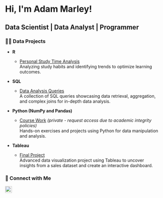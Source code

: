 # Hi, I'm Adam Marley!  
## Data Scientist | Data Analyst | Programmer

### 👨‍💻 Data Projects

- **R**
  - [Personal Study Time Analysis](https://github.com/marleyad/studydata)  
  Analyzing study habits and identifying trends to optimize learning outcomes.

- **SQL**
  - [Data Analysis Queries](https://github.com/marleyad/SQL-Exercises)  
  A collection of SQL queries showcasing data retrieval, aggregation, and complex joins for in-depth data analysis.

- **Python (NumPy and Pandas)**
  - [Course Work](https://github.com/marleyad/numpy_and_pandas) *(private - request access due to academic integrity policies)*  
  Hands-on exercises and projects using Python for data manipulation and analysis.

- **Tableau**
  - [Final Project](https://github.com/marleyad/tableauproject/tree/main)  
  Advanced data visualization project using Tableau to uncover insights from a sales dataset and create an interactive dashboard.

### 🤳 Connect with Me

[<img align="left" alt="Adam Marley | LinkedIn" width="22px" src="https://cdn.jsdelivr.net/npm/simple-icons@v3/icons/linkedin.svg" />][linkedin]

[linkedin]: https://www.linkedin.com/in/adam-marley/
